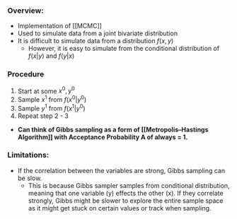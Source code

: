 ### Overview:
- Implementation of [[MCMC]]
- Used to simulate data from a joint bivariate distribution
- It  is difficult to simulate data from a distribution $f(x,y)$
	- However, it is easy to simulate from the conditional distribution of $f(x|y)$ and $f(y|x)$



### Procedure
1. Start at  some $x^0,y^0$
2. Sample $x^1$ from $f(x^0|y^0)$
3. Sample $y^1$ from $f(x^1|y^0)$
4. Repeat step 2 - 3

- **Can think of Gibbs sampling as a form of [[Metropolis–Hastings Algorithm]] with Acceptance Probability A of always = 1.**



### Limitations:
- If the correlation between the variables are strong, Gibbs sampling can be slow.
	- This is because Gibbs sampler samples from conditional distribution, meaning that one variable (y) effects the other (x). If they correlate strongly, Gibbs might be slower to explore the entire sample space as it might get stuck on certain values or track when sampling.
